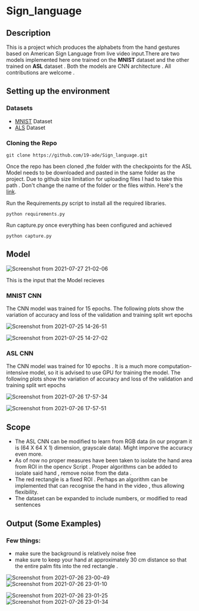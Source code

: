# Sign_language

## Description
This is a project which produces the alphabets from the hand gestures based on American Sign Language from live video input.There are two models implemented here one trained on the **MNIST** dataset and the other trained on **ASL** dataset . Both the models are CNN architecture . All contributions are welcome .

## Setting up the environment 
### Datasets
  - [MNIST](https://www.kaggle.com/datamunge/sign-language-mnist?select=sign_mnist_train) Dataset
  - [ALS](https://www.kaggle.com/grassknoted/asl-alphabet) Dataset
### Cloning the Repo
`git clone https://github.com/19-ade/Sign_language.git`

Once the repo has been cloned ,the folder with the checkpoints for the ASL Model needs to be downloaded and pasted in the same folder as the project. Due to github size limitation for uploading files I had to take this path . Don't change the name of the folder or the files within. Here's the [link](https://drive.google.com/drive/folders/1zajq-tT7PcV2q2AMXvIpewcXiK_xe4B_?usp=sharing).

Run the Requirements.py script to install all the required libraries.

`python requirements.py`

Run capture.py once everything has been configured and achieved

`python capture.py`

## Model

![Screenshot from 2021-07-27 21-02-06](https://user-images.githubusercontent.com/64825911/127183245-eb18ebf6-6fe7-4ef3-b6fb-b3475d69ce1b.png)

  This is the input that the Model recieves 

### MNIST CNN
The CNN model was trained for 15 epochs. The following plots show the variation of accuracy and loss of the validation and training split wrt epochs


![Screenshot from 2021-07-25 14-26-51](https://user-images.githubusercontent.com/64825911/127031204-6a9924f0-9002-47bd-9a09-c950d65ce99c.png)

                                    

![Screenshot from 2021-07-25 14-27-02](https://user-images.githubusercontent.com/64825911/127031211-3f8c20c7-beaa-4edf-8691-5771a16d3093.png)

### ASL CNN
The CNN model was trained for 10 epochs . It is a much more computation-intensive model, so it is advised to use GPU for training the model. The following plots show the variation of accuracy and loss of the validation and training split wrt epochs

![Screenshot from 2021-07-26 17-57-34](https://user-images.githubusercontent.com/64825911/127031919-008aa265-2481-49d8-bb85-4789f387e479.png)



![Screenshot from 2021-07-26 17-57-51](https://user-images.githubusercontent.com/64825911/127031924-8c8eb775-8d05-41e6-9120-8722d5d6e798.png)

## Scope
- The ASL CNN can be modified to learn from RGB data (in our program it is (64 X 64 X 1) dimension, grayscale data). Might imporve the accuracy even more.
- As of now no proper measures have been taken to isolate the hand area from ROI in the opencv Script . Proper algorithms can be added to isolate said hand , remove noise from the data . 
- The red rectangle is a fixed ROI . Perhaps an algorithm can be implemented that can recognise the hand in the video , thus allowing flexibility. 
- The dataset can be expanded to include numbers, or modified to read sentences

## Output (Some Examples)

### Few things:
- make sure the background is relatively noise free
- make sure to keep your hand at approximately 30 cm distance so that the entire palm fits into the red rectangle . 

![Screenshot from 2021-07-26 23-00-49](https://user-images.githubusercontent.com/64825911/127033015-d7de06eb-52a0-4f41-91ea-8abffee17d8b.png)       ![Screenshot from 2021-07-26 23-01-10](https://user-images.githubusercontent.com/64825911/127033019-cdb4cdba-de5c-49a9-a2d1-b4d1a3d70915.png)

![Screenshot from 2021-07-26 23-01-25](https://user-images.githubusercontent.com/64825911/127033021-0676f187-d56f-4c8b-8fd4-2259cfafb9aa.png)       ![Screenshot from 2021-07-26 23-01-34](https://user-images.githubusercontent.com/64825911/127033023-809a6964-81eb-4b72-93ba-7655c246a662.png)




